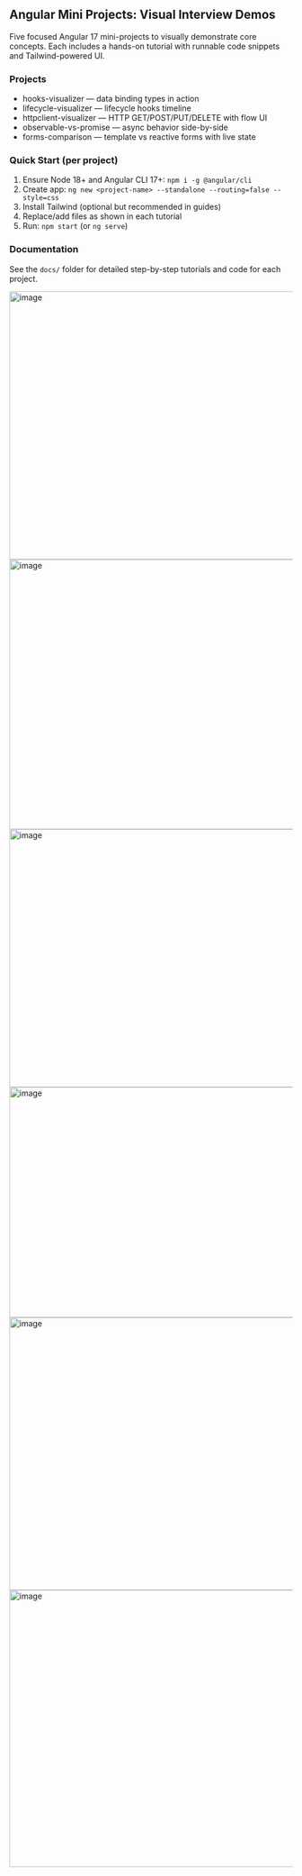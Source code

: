 ## Angular Mini Projects: Visual Interview Demos

Five focused Angular 17 mini-projects to visually demonstrate core concepts. Each includes a hands-on tutorial with runnable code snippets and Tailwind-powered UI.

### Projects
- hooks-visualizer — data binding types in action
- lifecycle-visualizer — lifecycle hooks timeline
- httpclient-visualizer — HTTP GET/POST/PUT/DELETE with flow UI
- observable-vs-promise — async behavior side-by-side
- forms-comparison — template vs reactive forms with live state

### Quick Start (per project)
1) Ensure Node 18+ and Angular CLI 17+: `npm i -g @angular/cli`
2) Create app: `ng new <project-name> --standalone --routing=false --style=css`
3) Install Tailwind (optional but recommended in guides)
4) Replace/add files as shown in each tutorial
5) Run: `npm start` (or `ng serve`)

### Documentation
See the `docs/` folder for detailed step-by-step tutorials and code for each project.


<img width="940" height="476" alt="image" src="https://github.com/user-attachments/assets/644f3375-f3af-4742-b436-dcdfca53125b" />
<img width="940" height="479" alt="image" src="https://github.com/user-attachments/assets/30aee416-ea03-4e9c-aaed-32e69ca5a77b" />
<img width="940" height="458" alt="image" src="https://github.com/user-attachments/assets/1b088275-b040-428b-8588-38e776b0ab98" />
<img width="940" height="409" alt="image" src="https://github.com/user-attachments/assets/896add67-d322-4ab1-b7ee-2df60fd205af" />
<img width="940" height="484" alt="image" src="https://github.com/user-attachments/assets/dc556bc3-3bd7-4e06-9f67-d99343005b8c" />
<img width="940" height="492" alt="image" src="https://github.com/user-attachments/assets/c44b4292-84dd-4319-b6df-5095cba2f69f" />



